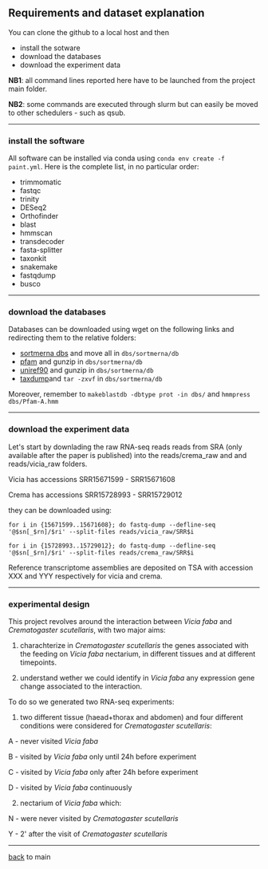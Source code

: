 ## Requirements and dataset explanation

You can clone the github to a local host and then 

- install the sotware
- download the databases
- download the experiment data

**NB1**: all command lines reported here have to be launched from the project main folder.

**NB2**: some commands are executed through slurm but can easily be moved to other schedulers - such as qsub.

---

### install the software

All software can be installed via conda using ```conda env create -f paint.yml```. Here is the complete list, in no particular order:

- trimmomatic
- fastqc
- trinity
- DESeq2
- Orthofinder
- blast
- hmmscan
- transdecoder
- fasta-splitter
- taxonkit
- snakemake
- fastqdump
- busco

---

### download the databases 

Databases can be downloaded using wget on the following links and redirecting them to the relative folders:

- [sortmerna dbs](https://github.com/biocore/sortmerna/tree/master/data/rRNA_databases) and move all in ```dbs/sortmerna/db```
- [pfam](ftp://ftp.ebi.ac.uk/pub/databases/Pfam/current_release/Pfam-A.hmm.gz) and gunzip in ```dbs/sortmerna/db```
- [uniref90](https://ftp.uniprot.org/pub/databases/uniprot/uniref/uniref90/uniref90.fasta.gz) and gunzip in ```dbs/sortmerna/db```
- [taxdump](ftp://ftp.ncbi.nih.gov/pub/taxonomy/taxdump.tar.gz)and ```tar -zxvf``` in ```dbs/sortmerna/db```

Moreover, remember to ```makeblastdb -dbtype prot -in dbs/``` and ```hmmpress dbs/Pfam-A.hmm```

---

### download the experiment data

Let's start by downlading the raw RNA-seq reads reads from SRA (only available after the paper is published) into the reads/crema_raw and and reads/vicia_raw folders.

Vicia has accessions SRR15671599 - SRR15671608

Crema has accessions SRR15728993 - SRR15729012

they can be downloaded using:

```for i in {15671599..15671608}; do fastq-dump --defline-seq '@$sn[_$rn]/$ri' --split-files reads/vicia_raw/SRR$i```

```for i in {15728993..15729012}; do fastq-dump --defline-seq '@$sn[_$rn]/$ri' --split-files reads/crema_raw/SRR$i```

Reference transcriptome assemblies are deposited on TSA with accession XXX and YYY respectively for vicia and crema.

---

### experimental design

This project revolves around the interaction between _Vicia faba_ and _Crematogaster scutellaris_, with two major aims:

1. charachterize in _Crematogaster scutellaris_ the genes associated with the feeding on _Vicia faba_ nectarium, 
in different tissues and at different timepoints.

2. understand wether we could identify in _Vicia faba_ any expression gene change associated to the interaction.

To do so we generated two RNA-seq experiments:

1. two different tissue (haead+thorax and abdomen) and four different conditions were considered for _Crematogaster scutellaris_:

A - never visited _Vicia faba_

B - visited by _Vicia faba_ only until 24h before experiment

C - visited by _Vicia faba_ only after 24h before experiment 

D - visited by _Vicia faba_ continuously

2. nectarium of _Vicia faba_ which:

N - were never visited by _Crematogaster scutellaris_

Y - 2' after the visit of _Crematogaster scutellaris_

---

[back](https://github.com/for-giobbe/PAINT) to main

